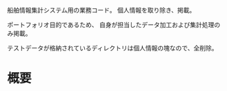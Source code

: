 船舶情報集計システム用の業務コード。
個人情報を取り除き、掲載。

ポートフォリオ目的であるため、
自身が担当したデータ加工および集計処理のみ掲載。

テストデータが格納されているディレクトリは個人情報の塊なので、全削除。

# 概要
